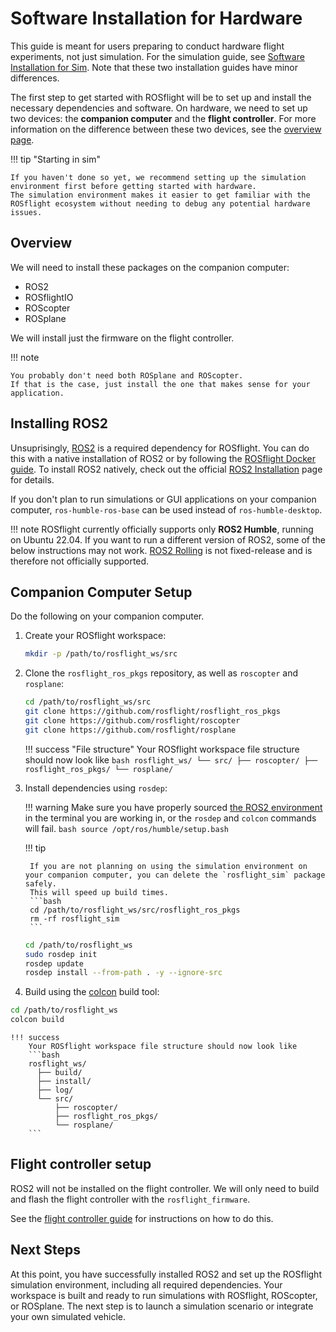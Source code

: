 # Software Installation for Hardware

This guide is meant for users preparing to conduct hardware flight experiments, not just simulation.
For the simulation guide, see [Software Installation for Sim](./installation-sim.md).
Note that these two installation guides have minor differences.

The first step to get started with ROSflight will be to set up and install the necessary dependencies and software.
On hardware, we need to set up two devices: the **companion computer** and the **flight controller**.
For more information on the difference between these two devices, see the [overview page](../overview.md).

!!! tip "Starting in sim"

    If you haven't done so yet, we recommend setting up the simulation environment first before getting started with hardware.
    The simulation environment makes it easier to get familiar with the ROSflight ecosystem without needing to debug any potential hardware issues.


## Overview

We will need to install these packages on the companion computer:

- ROS2
- ROSflightIO
- ROScopter
- ROSplane

We will install just the firmware on the flight controller.

!!! note

    You probably don't need both ROSplane and ROScopter.
    If that is the case, just install the one that makes sense for your application.

## Installing ROS2

Unsuprisingly, [ROS2](https://docs.ros.org/en/humble/index.html) is a required dependency for ROSflight.
You can do this with a native installation of ROS2 or by following the [ROSflight Docker guide](./using-docker-with-rosflight.md).
To install ROS2 natively, check out the official [ROS2 Installation](https://docs.ros.org/en/humble/Installation/Ubuntu-Install-Debians.html) page for details.

If you don't plan to run simulations or GUI applications on your companion computer, `ros-humble-ros-base` can be used instead of `ros-humble-desktop`.

!!! note
    ROSflight currently officially supports only **ROS2 Humble**, running on Ubuntu 22.04.
    If you want to run a different version of ROS2, some of the below instructions may not work.
    [ROS2 Rolling](https://docs.ros.org/en/rolling/Installation/Ubuntu-Install-Debians.html) is not fixed-release and is therefore not officially supported. 


## Companion Computer Setup

Do the following on your companion computer.

1. Create your ROSflight workspace:
    ```bash
    mkdir -p /path/to/rosflight_ws/src
    ```

1. Clone the `rosflight_ros_pkgs` repository, as well as `roscopter` and `rosplane`:
    ```bash
    cd /path/to/rosflight_ws/src
    git clone https://github.com/rosflight/rosflight_ros_pkgs
    git clone https://github.com/rosflight/roscopter
    git clone https://github.com/rosflight/rosplane
    ```

    !!! success "File structure"
        Your ROSflight workspace file structure should now look like
        ```bash
        rosflight_ws/
          └── src/
              ├── roscopter/
              ├── rosflight_ros_pkgs/
              └── rosplane/
        ```

1. Install dependencies using `rosdep`:

    !!! warning
        Make sure you have properly sourced [the ROS2 environment](https://docs.ros.org/en/humble/Tutorials/Beginner-CLI-Tools/Configuring-ROS2-Environment.html) in the terminal you are working in, or the `rosdep` and `colcon` commands will fail.
        ```bash
        source /opt/ros/humble/setup.bash
        ```

    !!! tip

        If you are not planning on using the simulation environment on your companion computer, you can delete the `rosflight_sim` package safely.
        This will speed up build times.
        ```bash
        cd /path/to/rosflight_ws/src/rosflight_ros_pkgs
        rm -rf rosflight_sim
        ```
    
    ```bash
    cd /path/to/rosflight_ws
    sudo rosdep init
    rosdep update
    rosdep install --from-path . -y --ignore-src
    ```

1. Build using the [colcon](https://docs.ros.org/en/humble/Tutorials/Beginner-Client-Libraries/Colcon-Tutorial.html) build tool:
```bash
cd /path/to/rosflight_ws
colcon build
```

    !!! success
        Your ROSflight workspace file structure should now look like
        ```bash
        rosflight_ws/
          ├── build/
          ├── install/
          ├── log/
          └── src/
              ├── roscopter/
              ├── rosflight_ros_pkgs/
              └── rosplane/
        ```

## Flight controller setup

ROS2 will not be installed on the flight controller.
We will only need to build and flash the flight controller with the `rosflight_firmware`.

See the [flight controller guide](../concepts/flight-controller-setup.md) for instructions on how to do this.

## Next Steps

At this point, you have successfully installed ROS2 and set up the ROSflight simulation environment, including all required dependencies.
Your workspace is built and ready to run simulations with ROSflight, ROScopter, or ROSplane.
The next step is to launch a simulation scenario or integrate your own simulated vehicle.
<!--For guidance on running simulations, see the [simulation quickstart guide](./simulation-quickstart.md).-->
